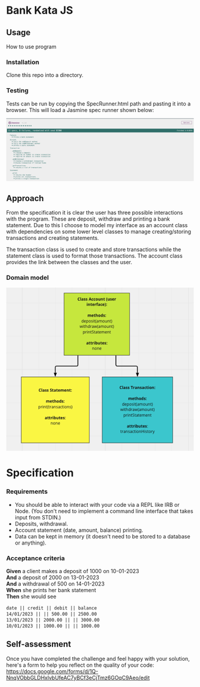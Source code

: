# Bank Kata JS 

## Usage

How to use program 

### Installation 

Clone this repo into a directory.   

### Testing

Tests can be run by copying the SpecRunner.html path and pasting it into a browser. This will load a Jasmine spec runner shown below: 

![Jasmine tests Image](https://github.com/gjstirling/Bank-Kata-JS/blob/main/public/tests.png)

## Approach 

From the specification it is clear the user has three possible interactions with the program. These are deposit, withdraw and printing a bank statement. Due to this I choose to model my interface as an account class with dependencies on some lower level classes to manage creating/storing transactions and creating statements. 

The transaction class is used to create and store transactions while the statement class is used to format those transactions. The account class provides the link between the classes and the user. 

### Domain model
![Domain Model Image](https://github.com/gjstirling/Bank-Kata-JS/blob/main/public/Domain%20model.png)

# Specification 

### Requirements

* You should be able to interact with your code via a REPL like IRB or Node.  (You don't need to implement a command line interface that takes input from STDIN.)
* Deposits, withdrawal.
* Account statement (date, amount, balance) printing.
* Data can be kept in memory (it doesn't need to be stored to a database or anything).

### Acceptance criteria

**Given** a client makes a deposit of 1000 on 10-01-2023  
**And** a deposit of 2000 on 13-01-2023  
**And** a withdrawal of 500 on 14-01-2023  
**When** she prints her bank statement  
**Then** she would see

```
date || credit || debit || balance
14/01/2023 || || 500.00 || 2500.00
13/01/2023 || 2000.00 || || 3000.00
10/01/2023 || 1000.00 || || 1000.00
```

## Self-assessment

Once you have completed the challenge and feel happy with your solution, here's a form to help you reflect on the quality of your code: https://docs.google.com/forms/d/1Q-NnqVObbGLDHxlvbUfeAC7yBCf3eCjTmz6GOqC9Aeo/edit
